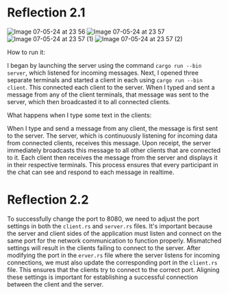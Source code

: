 # Reflection 2.1

![Image 07-05-24 at 23 56](https://github.com/tvadhisti/advprog-module10-2/assets/127074983/8bb7bbd6-6a23-4d36-acc6-fdba75c83550)
![Image 07-05-24 at 23 57](https://github.com/tvadhisti/advprog-module10-2/assets/127074983/d33763a6-8e9a-42e2-8cea-d52e53e5ec77)
![Image 07-05-24 at 23 57 (1)](https://github.com/tvadhisti/advprog-module10-2/assets/127074983/f9db1d71-3858-46b3-aa42-17ebed50aa12)
![Image 07-05-24 at 23 57 (2)](https://github.com/tvadhisti/advprog-module10-2/assets/127074983/4e100ba3-8133-404f-9f18-e87ced1da6b4)

How to run it:

I began by launching the server using the command ```cargo run --bin server```, which listened for incoming messages. Next, I opened three separate terminals and started a client in each using ```cargo run --bin client```. This connected each client to the server. When I typed and sent a message from any of the client terminals, that message was sent to the server, which then broadcasted it to all connected clients.

What happens when I type some text in the clients:

When I type and send a message from any client, the message is first sent to the server. The server, which is continuously listening for incoming data from connected clients, receives this message. Upon receipt, the server immediately broadcasts this message to all other clients that are connected to it. Each client then receives the message from the server and displays it in their respective terminals. This process ensures that every participant in the chat can see and respond to each message in realtime.

# Reflection 2.2

To successfully change the port to 8080, we need to adjust the port settings in both the ```client.rs``` and ```server.rs``` files. It's important because the server and client sides of the application must listen and connect on the same port for the network communication to function properly. Mismatched settings will result in the clients failing to connect to the server. After modifying the port in the ```erver.rs``` file where the server listens for incoming connections, we must also update the corresponding port in the ```client.rs``` file. This ensures that the clients try to connect to the correct port. Aligning these settings is important for establishing a successful connection between the client and the server.
